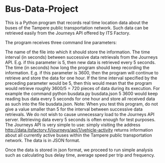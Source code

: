 # Bus-Data-Project

This is a Python program that records real time location data about the buses of the Tampere public transportation network. 
Such data can be retrieved easily from the Journeys API offered by ITS Factory.

The program receives three command line parameters:

  The name of the file into which it should store the information.
  The time interval (in seconds) between successive data retrievals from the Journeys API. E.g. if this parameter is 5, then new data is retrieved every 5 seconds.
  The time (in seconds) how long the program should keep recording the information. E.g. if this parameter is 3600, then the program will continue to retrieve and store the data for one hour. If the time interval specified by the preceding parameter would be 5, then this would mean that the program would retrieve roughly 3600/5 = 720 pieces of data during its execution. For example the command python busdata.py busdata.json 5 3600 would keep reading bus data every 5 seconds for one hour and store all received data as such into the file busdata.json.
Note: When you test this program, do not give a value smaller than 5 for the interval between successive data retrievals. 
We do not wish to cause unnecessary load to the Journeys API server. Retrieving data every 5 seconds is often enough for test purposes. 
The Journeys API is very simple to use: simply visiting the address http://data.itsfactory.fi/journeys/api/1/vehicle-activity returns information about all currently active buses within the Tampere public transportation network. The data is in JSON format. 

Once the data is stored in json format, we proceed to run simple analysis such as calculating bus delay time, average speed per trip and frequency.
